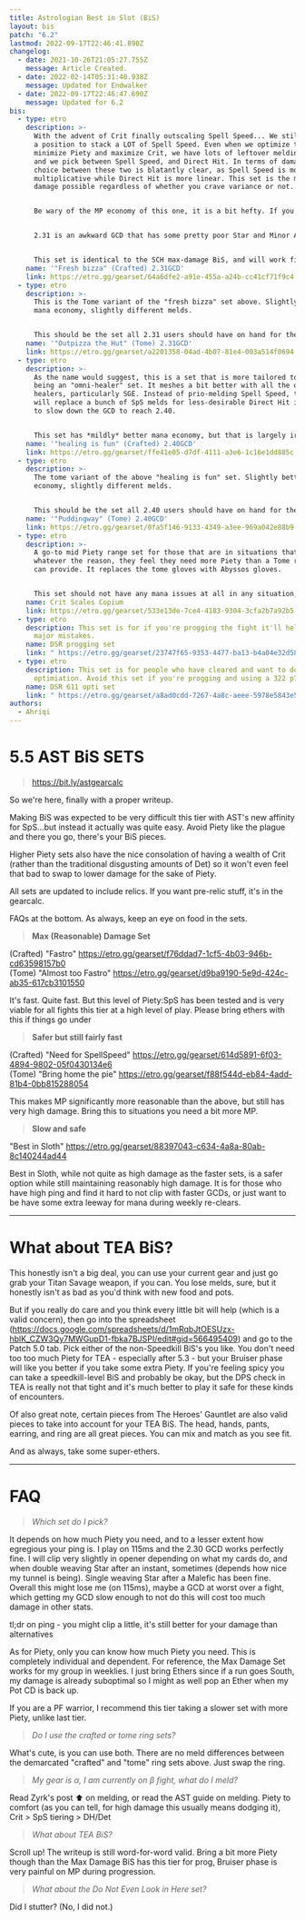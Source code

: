 ```yaml
---
title: Astrologian Best in Slot (BiS)
layout: bis
patch: "6.2"
lastmod: 2022-09-17T22:46:41.890Z
changelog:
  - date: 2021-10-26T21:05:27.755Z
    message: Article Created.
  - date: 2022-02-14T05:31:40.938Z
    message: Updated for Endwalker
  - date: 2022-09-17T22:46:47.690Z
    message: Updated for 6.2
bis:
  - type: etro
    description: >-
      With the advent of Crit finally outscaling Spell Speed... We still are in
      a position to stack a LOT of Spell Speed. Even when we optimize to
      minimize Piety and maximize Crit, we have lots of leftover melding slots,
      and we pick between Spell Speed, and Direct Hit. In terms of damage, the
      choice between these two is blatantly clear, as Spell Speed is more
      multiplicative while Direct Hit is more linear. This set is the maximum
      damage possible regardless of whether you crave variance or not.


      Be wary of the MP economy of this one, it is a bit hefty. If you are concerned about your mana despite playing AST, the easiest upgrade is to take a Tome ring instead. We have a set for this.


      2.31 is an awkward GCD that has some pretty poor Star and Minor Arcana drift, but it will not cause either to drift out of buffs or cause a lost usage in almost all cases. Divination is fine at 2.31. 


      This set is identical to the SCH max-damage BiS, and will work fine for anyone playing SCH as well.
    name: '"Fresh bizza" (Crafted) 2.31GCD'
    link: https://etro.gg/gearset/64a6dfe2-a91e-455a-a24b-cc41cf71f9c4
  - type: etro
    description: >-
      This is the Tome variant of the "fresh bizza" set above. Slightly better
      mana economy, slightly different melds.


      This should be the set all 2.31 users should have on hand for the expected 6.3 Ultimate (essentially, make sure you have a Tome ring ready for that encounter).
    name: '"Outpizza the Hut" (Tome) 2.31GCD'
    link: https://etro.gg/gearset/a2201358-04ad-4b07-81e4-003a514f0694
  - type: etro
    description: >-
      As the name would suggest, this is a set that is more tailored towards
      being an "omni-healer" set. It meshes a bit better with all the other
      healers, particularly SGE. Instead of prio-melding Spell Speed, this set
      will replace a bunch of SpS melds for less-desirable Direct Hit in order
      to slow down the GCD to reach 2.40.


      This set has *mildly* better mana economy, but that is largely irrelevant.
    name: '"healing is fun" (Crafted) 2.40GCD'
    link: https://etro.gg/gearset/ffe41e05-d7df-4111-a3e6-1c16e1dd885c
  - type: etro
    description: >-
      The tome variant of the above "healing is fun" set. Slightly better mana
      economy, slightly different melds.


      This should be the set all 2.40 users should have on hand for the expected 6.3 Ultimate (essentially, make sure you have a Tome ring ready for that encounter).
    name: '"Puddingway" (Tome) 2.40GCD'
    link: https://etro.gg/gearset/0fa5f146-9133-4349-a3ee-969a042e88b9
  - type: etro
    description: >-
      A go-to mid Piety range set for those that are in situations that, for
      whatever the reason, they feel they need more Piety than a Tome ring set
      can provide. It replaces the tome gloves with Abyssos gloves.


      This set should not have any mana issues at all in any situation, barring extreme examples.
    name: Crit Scales Copium
    link: https://etro.gg/gearset/533e13de-7ce4-4183-9304-3cfa2b7a92b5
  - type: etro
    description: This set is for if you're progging the fight it'll help recover any
      major mistakes.
    name: DSR progging set
    link: " https://etro.gg/gearset/23747f65-9353-4477-ba13-b4a04e32d584"
  - type: etro
    description: This set is for people who have cleared and want to do more
      optimiation. Avoid this set if you're progging and using a 322 p7 strat.
    name: DSR 611 opti set
    link: " https://etro.gg/gearset/a8ad0cdd-7267-4a8c-aeee-5978e5843e53"
authors:
  - Ahriqi
---
```

# 5.5 AST BiS SETS

> <https://bit.ly/astgearcalc>

So we're here, finally with a proper writeup.

Making BiS was expected to be very difficult this tier with AST's new affinity for SpS...but instead it actually was quite easy. Avoid Piety like the plague and there you go, there's your BiS pieces.

Higher Piety sets also have the nice consolation of having a wealth of Crit (rather than the traditional disgusting amounts of Det) so it won't even feel that bad to swap to lower damage for the sake of Piety.

All sets are updated to include relics. If you want pre-relic stuff, it's in the gearcalc.

FAQs at the bottom. As always, keep an eye on food in the sets.

> **Max (Reasonable) Damage Set**  

(Crafted) "Fastro" <https://etro.gg/gearset/f76ddad7-1cf5-4b03-946b-cd63598157b0>\
(Tome) "Almost too Fastro" <https://etro.gg/gearset/d9ba9190-5e9d-424c-ab35-617cb3101550>

It's fast. Quite fast. But this level of Piety:SpS has been tested and is very viable for all fights this tier at a high level of play. Please bring ethers with this if things go under

> **Safer but still fairly fast**  

(Crafted) "Need for SpellSpeed" <https://etro.gg/gearset/614d5891-6f03-4894-9802-05f0430134e6>\
(Tome) "Bring home the pie" <https://etro.gg/gearset/f88f544d-eb84-4add-81b4-0bb815288054>

This makes MP significantly more reasonable than the above, but still has very high damage. Bring this to situations you need a bit more MP.

> **Slow and safe**  

"Best in Sloth" <https://etro.gg/gearset/88397043-c634-4a8a-80ab-8c140244ad44>  

Best in Sloth, while not quite as high damage as the faster sets, is a safer option while still maintaining reasonably high damage. It is for those who have high ping and find it hard to not clip with faster GCDs, or just want to be have some extra leeway for mana during weekly re-clears.

- - -

# What about TEA BiS?

This honestly isn't a big deal, you can use your current gear and just go grab your Titan Savage weapon, if you can. You lose melds, sure, but it honestly isn't as bad as you'd think with new food and pots.

But if you really do care and you think every little bit will help (which is a valid concern), then go into the spreadsheet (<https://docs.google.com/spreadsheets/d/1mRqbJtOESUzx-hblK_CZW3Qy7MWGupD1-fbka7BJSPI/edit#gid=566495409>) and go to the Patch 5.0 tab. Pick either of the non-Speedkill BiS's you like. You don't need too too much Piety for TEA - especially after 5.3 - but your Bruiser phase will like you better if you take some extra Piety. If you're feeling spicy you can take a speedkill-level BiS and probably be okay, but the DPS check in TEA is really not that tight and it's much better to play it safe for these kinds of encounters.

Of also great note, certain pieces from The Heroes' Gauntlet are also valid pieces to take into account for your TEA BiS. The head, hands, pants, earring, and ring are all great pieces. You can mix and match as you see fit.

And as always, take some super-ethers.

- - -

# FAQ

> *Which set do I pick?*

It depends on how much Piety you need, and to a lesser extent how egregious your ping is. I play on 115ms and the 2.30 GCD works perfectly fine. I will clip very slightly in opener depending on what my cards do, and when double weaving Star after an instant, sometimes (depends how nice my tunnel is being). Single weaving Star after a Malefic has been fine. Overall this might lose me (on 115ms), maybe a GCD at worst over a fight, which getting my GCD slow enough to not do this will cost too much damage in other stats.

tl;dr on ping - you might clip a little, it's still better for your damage than alternatives

As for Piety, only you can know how much Piety you need. This is completely individual and dependent. For reference, the Max Damage Set works for my group in weeklies. I just bring Ethers since if a run goes South, my damage is already suboptimal so I might as well pop an Ether when my Pot CD is back up.

If you are a PF warrior, I recommend this tier taking a slower set with more Piety, unlike last tier.

> *Do I use the crafted or tome ring sets?*

What's cute, is you can use both. There are no meld differences between the demarcated "crafted" and "tome" ring sets above. Just swap the ring.

> *My gear is α, I am currently on β fight, what do I meld?*

Read Zyrk's post :arrow_up: on melding, or read the AST guide on melding. Piety to comfort (as you can tell, for high damage this usually means dodging it), Crit > SpS tiering > DH/Det

> *What about TEA BiS?*

Scroll up! The writeup is still word-for-word valid. Bring a bit more Piety though than the Max Damage BiS has this tier for prog, Bruiser phase is very painful on MP during progression.

> *What about the Do Not Even Look in Here set?*

Did I stutter?
(No, I did not.)
